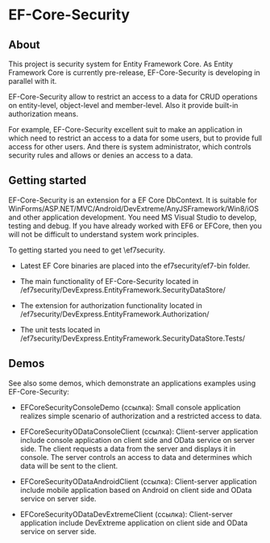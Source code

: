 # EF-Core-Security 
## About 

This project is security system for Entity Framework Core. As Entity Framework Core is currently pre-release, EF-Core-Security is developing in parallel with it.

EF-Core-Security allow to restrict an access to a data for CRUD operations on entity-level, object-level and member-level. Also it provide built-in authorization means. 

For example, EF-Core-Security excellent suit to make an application in which need to restrict an access to a data for some users, but to provide full access for other users. And there is system administrator, which controls security rules and allows or denies an access to a data. 

## Getting started 

EF-Core-Security is an extension for a EF Core DbContext. It is suitable for WinForms/ASP.NET/MVC/Android/DevExtreme/AnyJSFramework/Win8/iOS and other application development. You need MS Visual Studio to develop, testing and debug. If you have already worked with EF6 or EFCore, then you will not be difficult to understand system work principles. 

To getting started you need to get \ef7security.

- Latest EF Core binaries are placed into the ef7security/ef7-bin folder.

- The main functionality of EF-Core-Security located in  /ef7security/DevExpress.EntityFramework.SecurityDataStore/

- The extension for authorization functionality located in /ef7security/DevExpress.EntityFramework.Authorization/ 

- The unit tests located in /ef7security/DevExpress.EntityFramework.SecurityDataStore.Tests/ 

## Demos 

See also some demos, which demonstrate an applications examples using EF-Core-Security:

- EFCoreSecurityConsoleDemo (ссылка): Small console application realizes simple scenario of authorization and a restricted access to data.

- EFCoreSecurityODataConsoleClient (ссылка): Client-server application include console application on client side and OData service on server side. The client requests a data from the server and displays it in console. The server controls an access to data and determines which data will be sent to the client.

- EFCoreSecurityODataAndroidClient (ссылка): Client-server application include mobile application based on Android on client side and OData service on server side.

- EFCoreSecurityODataDevExtremeClient (ссылка): Client-server application include DevExtreme application on client side and OData service on server side.
